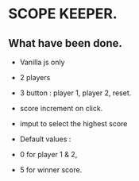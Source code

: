 # SCOPE KEEPER.

## What have been done.

* Vanilla js only
* 2 players
* 3 button : player 1, player 2, reset.
* score increment on click.
* imput to select the highest score
* Default values :

 * 0 for player 1 & 2,

 * 5 for winner score.
 
